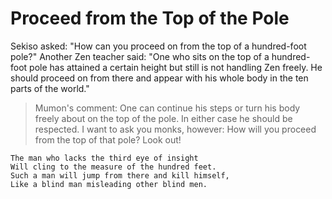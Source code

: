 # Proceed from the Top of the Pole

Sekiso asked: "How can you proceed on from the top of a hundred-foot pole?" Another Zen teacher said: "One who sits on the top of a hundred-foot pole has attained a certain height but still is not handling Zen freely. He should proceed on from there and appear with his whole body in the ten parts of the world."

> Mumon's comment: One can continue his steps or turn his body freely about on the top of the pole. In either case he should be respected. I want to ask you monks, however: How will you proceed from the top of that pole? Look out!

```
The man who lacks the third eye of insight
Will cling to the measure of the hundred feet.
Such a man will jump from there and kill himself,
Like a blind man misleading other blind men.
```
